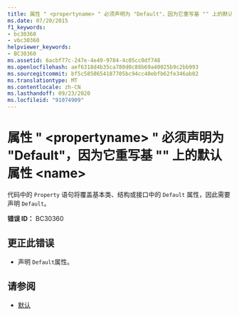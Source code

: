 ```yaml
---
title: 属性 " <propertyname> " 必须声明为 "Default"，因为它重写基 "" 上的默认属性 <name>
ms.date: 07/20/2015
f1_keywords:
- bc30360
- vbc30360
helpviewer_keywords:
- BC30360
ms.assetid: 6acbf77c-247e-4e49-9784-4c05cc0df748
ms.openlocfilehash: aef6318d4b35ca780d0c88b69a40025b9c2bb993
ms.sourcegitcommit: bf5c5850654187705bc94cc40ebfb62fe346ab02
ms.translationtype: MT
ms.contentlocale: zh-CN
ms.lasthandoff: 09/23/2020
ms.locfileid: "91074909"
---
```

# <a name="property-propertyname-must-be-declared-default-because-it-overrides-a-default-property-on-the-base-name"></a>属性 " \<propertyname> " 必须声明为 "Default"，因为它重写基 "" 上的默认属性 \<name>

代码中的 `Property` 语句将覆盖基本类、结构或接口中的 `Default` 属性，因此需要声明 `Default`。  
  
 **错误 ID：** BC30360  
  
## <a name="to-correct-this-error"></a>更正此错误  
  
- 声明 `Default`属性。  
  
## <a name="see-also"></a>请参阅

- [默认](../language-reference/modifiers/default.md)
